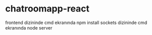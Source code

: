 # chatroomapp-react
frontend dizininde cmd ekranında npm install
sockets dizininde cmd ekranında node server
